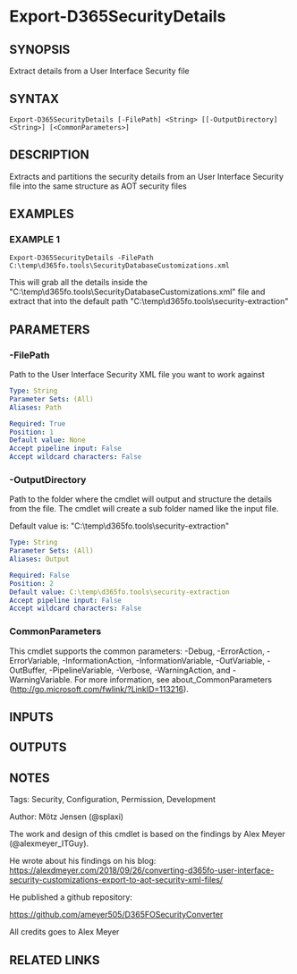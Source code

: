 ﻿---
external help file: d365fo.tools-help.xml
Module Name: d365fo.tools
online version:
schema: 2.0.0
---

# Export-D365SecurityDetails

## SYNOPSIS
Extract details from a User Interface Security file

## SYNTAX

```
Export-D365SecurityDetails [-FilePath] <String> [[-OutputDirectory] <String>] [<CommonParameters>]
```

## DESCRIPTION
Extracts and partitions the security details from an User Interface Security file into the same structure as AOT security files

## EXAMPLES

### EXAMPLE 1
```
Export-D365SecurityDetails -FilePath C:\temp\d365fo.tools\SecurityDatabaseCustomizations.xml
```

This will grab all the details inside the "C:\temp\d365fo.tools\SecurityDatabaseCustomizations.xml" file and extract that into the default path "C:\temp\d365fo.tools\security-extraction"

## PARAMETERS

### -FilePath
Path to the User Interface Security XML file you want to work against

```yaml
Type: String
Parameter Sets: (All)
Aliases: Path

Required: True
Position: 1
Default value: None
Accept pipeline input: False
Accept wildcard characters: False
```

### -OutputDirectory
Path to the folder where the cmdlet will output and structure the details from the file.
The cmdlet will create a sub folder named like the input file.

Default value is: "C:\temp\d365fo.tools\security-extraction"

```yaml
Type: String
Parameter Sets: (All)
Aliases: Output

Required: False
Position: 2
Default value: C:\temp\d365fo.tools\security-extraction
Accept pipeline input: False
Accept wildcard characters: False
```

### CommonParameters
This cmdlet supports the common parameters: -Debug, -ErrorAction, -ErrorVariable, -InformationAction, -InformationVariable, -OutVariable, -OutBuffer, -PipelineVariable, -Verbose, -WarningAction, and -WarningVariable.
For more information, see about_CommonParameters (http://go.microsoft.com/fwlink/?LinkID=113216).

## INPUTS

## OUTPUTS

## NOTES
Tags: Security, Configuration, Permission, Development

Author: Mötz Jensen (@splaxi)

The work and design of this cmdlet is based on the findings by Alex Meyer (@alexmeyer_ITGuy).

He wrote about his findings on his blog:
https://alexdmeyer.com/2018/09/26/converting-d365fo-user-interface-security-customizations-export-to-aot-security-xml-files/

He published a github repository:

https://github.com/ameyer505/D365FOSecurityConverter

All credits goes to Alex Meyer

## RELATED LINKS
